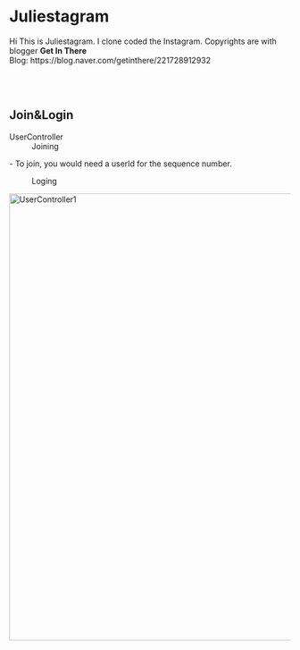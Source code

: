 <h1>Juliestagram</h1>
<p> Hi This is Juliestagram. I clone coded the Instagram. Copyrights are with blogger <strong>Get In There</strong>
  <br>Blog: https://blog.naver.com/getinthere/221728912932
</p>
<br>
<br>


<h2>Join&Login</h2>
<df>
  <dl>
    <dt>UserController</dt>
    <dd>Joining</dd>
    <p> - To join, you would need a userId for the sequence number.</p>
    <dd>Loging</dd>
   </dl>  
</df> 
<img src="https://user-images.githubusercontent.com/62527384/139563479-eafdf994-f1b7-47ca-b99a-3e86e4dfc6a1.gif" alt="UserController1" width="800">


